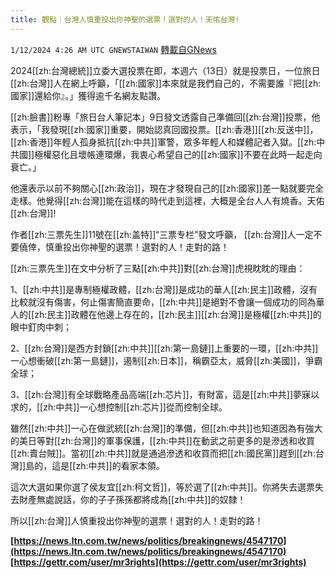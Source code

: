 ```yaml
---
title: 觀點｜台灣人慎重投出你神聖的選票！選對的人！天佑台灣!
---
```

`1/12/2024 4:26 AM UTC GNEWSTAIWAN` [轉載自GNews](https://gnews.org/articles/2210983)




2024[[zh:台灣總統]]立委大選投票在即，本週六（13日）就是投票日，一位旅日[[zh:台灣]]人在網上呼籲，「[[zh:國家]]本來就是我們自己的，不需要誰『把[[zh:國家]]還給你』。」獲得逾千名網友點讚。  

[[zh:臉書]]粉專「旅日台人筆記本」9日發文透露自己準備回[[zh:台灣]]投票，他表示，「我發現[[zh:國家]]重要，開始認真回國投票。[[zh:香港]][[zh:反送中]]，[[zh:香港]]年輕人孤身抵抗[[zh:中共]]軍警，眾多年輕人和媒體記者入獄。[[zh:中共國]]極權惡化且壞帳連環爆，我衷心希望自己的[[zh:國家]]不要在此時一起走向衰亡。」

  

他還表示以前不夠關心[[zh:政治]]，現在才發現自己的[[zh:國家]]差一點就要完全走樣。他覺得[[zh:台灣]]能在這樣的時代走到這裡，大概是全台人人有燒香。天佑[[zh:台灣]]! 

  

作者[[zh:三票先生]]11號在[[zh:盖特]]“三票专栏”發文呼籲， [[zh:台灣]]人一定不要僥倖，慎重投出你神聖的選票！選對的人！走對的路！

  

[[zh:三票先生]]在文中分析了三點[[zh:中共]]對[[zh:台灣]]虎視眈眈的理由：

  

1、[[zh:中共]]是專制極權政體，[[zh:台灣]]是成功的華人[[zh:民主]]政體，沒有比較就沒有傷害，何止傷害簡直要命，[[zh:中共]]是絕對不會讓一個成功的同為華人的[[zh:民主]]政體在他邊上存在的，[[zh:民主]][[zh:台灣]]是極權[[zh:中共]]的眼中釘肉中刺；

  

2、[[zh:台灣]]是西方封鎖[[zh:中共]][[zh:第一島鏈]]上重要的一環，[[zh:中共]]一心想衝破[[zh:第一島鏈]]，遏制[[zh:日本]]，稱霸亞太，威脅[[zh:美國]]，爭霸全球；

  

3、[[zh:台灣]]有全球戰略產品高端[[zh:芯片]]，有財富，這是[[zh:中共]]夢寐以求的，[[zh:中共]]一心想控制[[zh:芯片]]從而控制全球。

  

雖然[[zh:中共]]一心在做武統[[zh:台灣]]的準備，但[[zh:中共]]也知道因為有強大的美日等對[[zh:台灣]]的軍事保護，[[zh:中共]]在動武之前更多的是滲透和收買[[zh:賣台賊]]。當初[[zh:中共]]就是通過滲透和收買而把[[zh:國民黨]]趕到[[zh:台灣]]島的，這是[[zh:中共]]的看家本領。

  

這次大選如果你選了侯友宜[[zh:柯文哲]]，等於選了[[zh:中共]]。你將失去選票失去財產無處說話，你的子子孫孫都將成為[[zh:中共]]的奴隸！

  

所以[[zh:台灣]]人慎重投出你神聖的選票！選對的人！走對的路！

  
**[https://news.ltn.com.tw/news/politics/breakingnews/4547170](https://news.ltn.com.tw/news/politics/breakingnews/4547170)**
**[https://gettr.com/user/mr3rights](https://gettr.com/user/mr3rights)**
